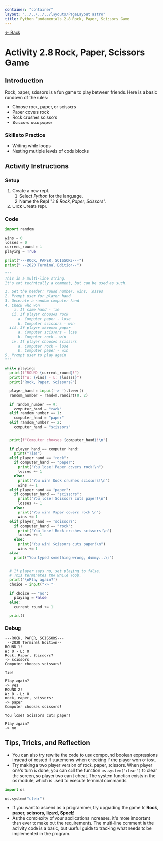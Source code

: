 ```yaml
---
container: "container"
layout: "../../../../layouts/PageLayout.astro"
title: Python Fundamentals 2.8 Rock, Paper, Scissors Game
---
```


[← Back](/courses/python-fundamentals/)

# Activity 2.8 Rock, Paper, Scissors Game

## Introduction

Rock, paper, scissors is a fun game to play between friends. Here is a basic rundown of the rules:

- Choose rock, paper, or scissors
- Paper covers rock
- Rock crushes scissors
- Scissors cuts paper

### Skills to Practice

- Writing while loops
- Nesting multiple levels of code blocks

## Activity Instructions

### Setup

1. Create a new repl.
   1. Select _Python_ for the language.
   2. Name the Repl "_2.8 Rock, Paper, Scissors_".
2. Click Create repl.

### Code

```python
import random

wins = 0
losses = 0
current_round = 1
playing = True

print("---ROCK, PAPER, SCISSORS---")
print(" --2020 Terminal Edition--")

"""
This is a multi-line string.
It's not technically a comment, but can be used as such.

1. Set the header: round number, wins, losses
2. Prompt user for player hand
3. Generate a random computer hand
4. Check who won
    i. If same hand - tie
   ii. If player chooses rock
      a. Computer paper - lose
      b. Computer scissors - win
  iii. If player chooses paper
      a. Computer scissors - lose
      b. Computer rock - win
   iv. If player chooses scissors
      a. Computer rock - lose
      b. Computer paper - win
5. Prompt user to play again
"""

while playing:
  print(f"ROUND {current_round}!")
  print(f"W: {wins} - L: {losses}")
  print("Rock, Paper, Scissors?")

  player_hand = input("-> ").lower()
  random_number = random.randint(0, 2)

  if random_number == 0:
    computer_hand = "rock"
  elif random_number == 1:
    computer_hand = "paper"
  elif random_number == 2:
    computer_hand = "scissors"


  print(f"Computer chooses {computer_hand}!\n")

  if player_hand == computer_hand:
    print("Tie!")
  elif player_hand == "rock":
    if computer_hand == "paper":
      print("You lose! Paper covers rock!\n")
      losses += 1
    else:
      print("You win! Rock crushes scissors!\n")
      wins += 1
  elif player_hand == "paper":
    if computer_hand == "scissors":
      print("You lose! Scissors cuts paper!\n")
      losses += 1
    else:
      print("You win! Paper covers rock!\n")
      wins += 1
  elif player_hand == "scissors":
    if computer_hand == "rock":
      print("You lose! Rock crushes scissors!\n")
      losses += 1
    else:
      print("You win! Scissors cuts paper!\n")
      wins += 1
  else:
    print("You typed something wrong, dummy...\n")


  # If player says no, set playing to false.
  # This terminates the while loop.
  print("\nPlay again?")
  choice = input("-> ")

  if choice == "no":
    playing = False
  else:
    current_round += 1

  print()
```

### Debug

```
---ROCK, PAPER, SCISSORS---
 --2020 Terminal Edition--
ROUND 1!
W: 0 - L: 0
Rock, Paper, Scissors?
-> scissors
Computer chooses scissors!

Tie!

Play again?
-> yes
ROUND 2!
W: 0 - L: 0
Rock, Paper, Scissors?
-> paper
Computer chooses scissors!

You lose! Scissors cuts paper!

Play again?
-> no
```

## Tips, Tricks, and Reflection

- You can also try rewrite the code to use compound boolean expressions instead of nested if statements when checking if the player won or lost.
- Try making a two player version of rock, paper, scissors. When player one's turn is done, you can call the function `os.system("clear")` to clear the screen, so player two can't cheat. The system function exists in the os module, which is used to execute terminal commands.

```python
import os

os.system("clear")
```

- If you want to ascend as a programmer, try upgrading the game to **Rock, paper, scissors, lizard, Spock**!
- As the complexity of your applications increases, it's more important than ever to make out the requirements. The multi-line comment in the activity code is a basic, but useful guide to tracking what needs to be implemented in the program.
